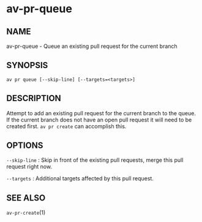 # av-pr-queue

## NAME

av-pr-queue - Queue an existing pull request for the current branch

## SYNOPSIS

```synopsis
av pr queue [--skip-line] [--targets=<targets>]
```

## DESCRIPTION

Attempt to add an existing pull request for the current branch to the queue.
If the current branch does not have an open pull request it will need to be
created first. `av pr create` can accomplish this. 

## OPTIONS

`--skip-line`
: Skip in front of the existing pull requests, merge this pull request right
  now.

`--targets`
: Additional targets affected by this pull request.

## SEE ALSO

`av-pr-create`(1)
